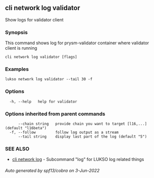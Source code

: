 ## cli network log validator

Show logs for validator client

### Synopsis

This command shows log for prysm-validator container where validator client is running

```
cli network log validator [flags]
```

### Examples

```
lukso network log validator --tail 30 -f
```

### Options

```
  -h, --help   help for validator
```

### Options inherited from parent commands

```
      --chain string   provide chain you want to target [l16,...] (default "l16beta")
  -f, --follow         follow log output as a stream
      --tail string    display last part of the log (default "5")
```

### SEE ALSO

* [cli network log](cli_network_log.md)	 - Subcommand "log" for LUKSO log related things

###### Auto generated by spf13/cobra on 3-Jun-2022
